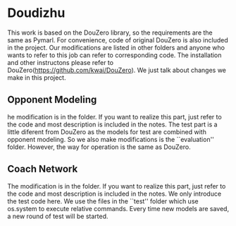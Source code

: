 # Doudizhu
This work is based on the DouZero library, so the requirements are the same as Pymarl. For convenience, code of original DouZero is also included in the project. Our modifications are listed in other folders and anyone who wants to refer to this job can refer to corresponding code. The installation and other instructons please refer to DouZero(https://github.com/kwai/DouZero). We just talk about changes we make in this project.


## Opponent Modeling
he modification is in the folder. If you want to realize this part, just refer to the code and most description is included in the notes. The test part is a little diferent from DouZero as the models for test are combined with opponent modeling. So we also make modifications is the ``evaluation'' folder. However, the way for operation is the same as DouZero.

## Coach Network
The modification is in the folder. If you want to realize this part, just refer to the code and most description is included in the notes. We only introduce the test code here. We use the files in the ``test'' folder which use os.system to execute relative commands. Every time new models are saved, a new round of test will be started.
